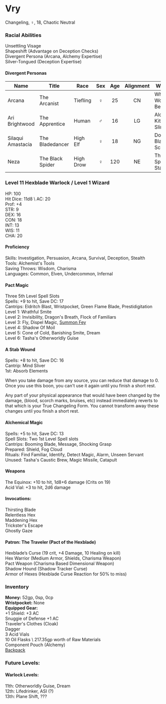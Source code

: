 # Vry 
Changeling, ♀, 18, Chaotic Neutral

### Racial Abilities
Unsettling Visage \
Shapeshift (Advantage on Deception Checks) \
Divergent Persona (Arcana, Alchemy Expertise) \
Silver-Tongued (Deception Expertise)

#### Divergent Personas
| Name              | Title             |   Race    | Sex | Age | Alignment |         Weapon         | Familiar |
| ----------------- | ----------------- | --------- |:---:|:---:|:---------:| ---------------------- | -------- |
| Arcana            | The Arcanist      | Tiefling  |  ♀  | 25  |    CN     | Whatever Work Best     | Gargoyle |
| Ari Brightwood    | The Apprentice    | Human     |  ♂  | 16  |    LG     | Alchemy Kit & Sling    | Octopus  |
| Silaqui Amastacia | The Bladedancer   | High Elf  |  ♀  | 18  |    NG     | Double-Bladed Scimitar | Owl      |
| Neza              | The Black Spider  | High Drow |  ♀  | 120 |    NE     | The Spider Staff       | Spider   |

### Level 11 Hexblade Warlock / Level 1 Wizard
HP: 100 \
Hit Dice: 11d8 \ 
AC: 20 \
Prof: +4 \
STR: 9 \
DEX: 16 \
CON: 18 \
INT: 13 \
WIS: 11 \
CHA: 20

#### Proficiency
Skills: Investigation, Persuasion, Arcana, Survival, Deception, Stealth \
Tools: Alchemist's Tools \
Saving Throws: Wisdom, Charisma \
Languages: Common, Elven, Undercommon, Infernal 

#### Pact Magic
Three 5th Level Spell Slots \
Spells: +9 to hit, Save DC: 17 \
Cantrips: Eldritch Blast, Wristpocket, Green Flame Blade, Prestidigitation \
Level 1: Wrathful Smite \
Level 2: Invisibility, Dragon's Breath, Flock of Familiars \
Level 3: Fly, Dispel Magic, [Summon Fey](http://dnd5e.wikidot.com/spell:summon-fey) \
Level 4: Shadow Of Moil \
Level 5: Cone of Cold, Banishing Smite, Dream \
Level 6: Tasha's Otherworldly Guise

#### A Stab Wound
Spells: +8 to hit, Save DC: 16 \
Cantrip: Mind Sliver \
1st: Absorb Elements

When you take damage from any source, you can reduce that damage to 0. Once you use this boon, you can't use it again until you finish a short rest.

Any part of your physical appearance that would have been changed by the damage, (blood, scorch marks, bruises, etc) instead immediately reverts to that which is your True Changeling Form. You cannot transform away these changes until you finish a short rest.

#### Alchemical Magic
Spells: +5 to hit, Save DC: 13 \
Spell Slots: Two 1st Level Spell slots \
Cantrips: Booming Blade, Message, Shocking Grasp \
Prepared: Shield, Fog Cloud \
Rituals: Find Familiar, Identify, Detect Magic, Alarm, Unseen Servant \
Unused: Tasha's Caustic Brew, Magic Missile, Catapult 

#### Weapons 
The Equinox: +10 to hit, 1d8+6 damage (Crits on 19) \
Acid Vial: +3 to hit, 2d6 damage 

#### Invocations:
Thirsting Blade \
Relentless Hex \
Maddening Hex \
Trickster's Escape \
Ghostly Gaze


#### Patron: The Traveler (Pact of the Hexblade) 
Hexblade’s Curse (19 crit, +4 Damage, 10 Healing on kill) \
Hex Warrior (Medium Armor, Shields, Charisma Weapon) \
Pact Weapon (Charisma Based Dimensional Weapon) \
Shadow Hound (Shadow Tracker Curse) \
Armor of Hexes (Hexblade Curse Reaction for 50% to miss)

### Inventory
**Money:** 52gp, 0sp, 0cp \
**Wristpocket:** None \
**Equipped Gear:** \
+1 Shield: +3 AC \
Snuggie of Defense +1 AC \
Traveler's Clothes (Cloak) \
Dagger \
3 Acid Vials \
10 Oil Flasks \ 
217.35gp worth of Raw Materials \
Component Pouch (Alchemy) \
[Backpack](https://github.com/DestinyVolt/D-D/blob/master/Vry/Inventory.md)

### Future Levels: 
#### Warlock Levels:
11th: Otherworldly Guise, Dream \
12th: Lifedrinker, ASI (?) \
13th: Plane Shift, ???
